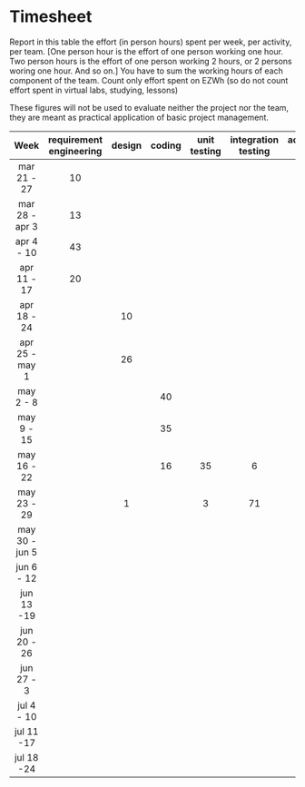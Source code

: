 # Timesheet

Report in this table the effort (in person hours) spent per week, per activity, per team. 
[One person hour is the effort of one person working one hour.
Two person hours is the effort of one person working 2 hours, or 2 persons woring one hour. And so on.]
You have to sum the working hours of each component of the team.
Count only effort spent on EZWh (so do not count effort spent in virtual labs, studying, lessons)

These figures will not be used to evaluate neither the project nor the team, they are meant as practical application of basic project management.

| Week | requirement engineering | design | coding | unit testing | integration testing | acceptance testing | management | git maven |
|:-----------:|:--------:|:-----------:|:-----------:|:----------:|:------------:|:---------------:|:-------------:|:--------------:|
| mar 21 - 27 |10| | | | | | | |
| mar 28 - apr 3 |13| | | | | | | |
| apr 4 - 10 |43| | | | | | | |
| apr 11 - 17|20| | | | | | | | 
| apr 18 - 24| |10| | | | | | 1| 
| apr 25 - may 1 | |26| | | | | | | 
| may 2 - 8  | | | 40| | | | 5| | 
| may 9 - 15| | | 35| | | | 3| | 
| may 16 - 22| | | 16| 35| 6| | | 2| 
| may 23 - 29| | 1| | 3| 71| | | | 
| may 30 - jun 5 | | | | | |2 | | | 
| jun 6 - 12 | | | | | | | | | 
| jun 13 -19 | | | | | | | | | 
| jun 20 - 26 | | | | | | | | | 
| jun 27 - 3 | | | | | | | | | 
| jul 4 - 10 | | | | | | | | | 
| jul 11 -17 | | | | | | | | |
| jul 18 -24 | | | | | | | | |
